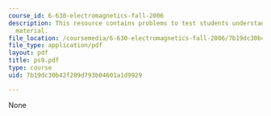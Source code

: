 ```yaml
---
course_id: 6-630-electromagnetics-fall-2006
description: This resource contains problems to test students understanding of course
  material.
file_location: /coursemedia/6-630-electromagnetics-fall-2006/7b19dc30b42f209d793b04601a1d9929_ps9.pdf
file_type: application/pdf
layout: pdf
title: ps9.pdf
type: course
uid: 7b19dc30b42f209d793b04601a1d9929

---
```

None